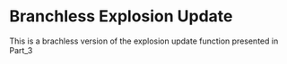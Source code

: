 # Branchless Explosion Update
This is a brachless version of the explosion update function presented in Part_3